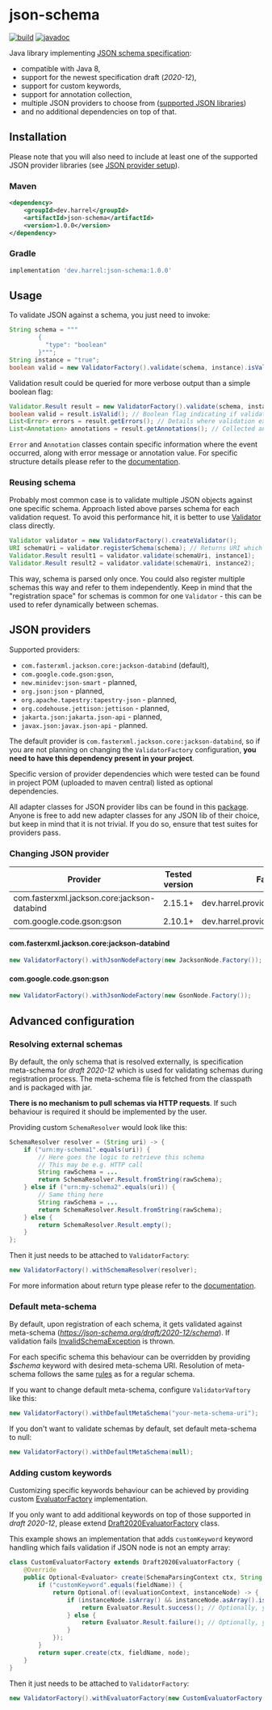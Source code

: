 # json-schema

[![build](https://github.com/harrel56/json-schema/actions/workflows/build.yml/badge.svg)](https://github.com/harrel56/json-schema/actions/workflows/build.yml)
[![javadoc](https://javadoc.io/badge2/dev.harrel/json-schema/javadoc.svg)](https://javadoc.io/doc/dev.harrel/json-schema)

Java library implementing [JSON schema specification](https://json-schema.org/specification.html):
- compatible with Java 8,
- support for the newest specification draft (*2020-12*),
- support for custom keywords,
- support for annotation collection,
- multiple JSON providers to choose from ([supported JSON libraries](#json-providers))
- and no additional dependencies on top of that.

## Installation
Please note that you will also need to include at least one of the supported JSON provider libraries (see [JSON provider setup](#json-providers)).
### Maven
```xml
<dependency>
    <groupId>dev.harrel</groupId>
    <artifactId>json-schema</artifactId>
    <version>1.0.0</version>
</dependency>
```
### Gradle
```groovy
implementation 'dev.harrel:json-schema:1.0.0'
```

## Usage
To validate JSON against a schema, you just need to invoke:
```java
String schema = """
        {
          "type": "boolean"
        }""";
String instance = "true";
boolean valid = new ValidatorFactory().validate(schema, instance).isValid();
```
Validation result could be queried for more verbose output than a simple boolean flag:
```java
Validator.Result result = new ValidatorFactory().validate(schema, instance);
boolean valid = result.isValid(); // Boolean flag indicating if validation succeeded
List<Error> errors = result.getErrors(); // Details where validation exactly failed
List<Annotation> annotations = result.getAnnotations(); // Collected annotation during validation process
```
`Error` and `Annotation` classes contain specific information where the event occurred, along with error message or annotation value. For specific structure details please refer to the [documentation](https://javadoc.io/doc/dev.harrel/json-schema/latest/dev/harrel/jsonschema/ResultItem.html).

### Reusing schema
Probably most common case is to validate multiple JSON objects against one specific schema. Approach listed above parses schema for each validation request. To avoid this performance hit, it is better to use [Validator](https://javadoc.io/doc/dev.harrel/json-schema/latest/dev/harrel/jsonschema/Validator.html) class directly.
```java
Validator validator = new ValidatorFactory().createValidator();
URI schemaUri = validator.registerSchema(schema); // Returns URI which should be used to refer to this schema
Validator.Result result1 = validator.validate(schemaUri, instance1);
Validator.Result result2 = validator.validate(schemaUri, instance2);
```
This way, schema is parsed only once. You could also register multiple schemas this way and refer to them independently. Keep in mind that the "registration space" for schemas is common for one `Validator` - this can be used to refer dynamically between schemas.

## <a name="json-providers"></a> JSON providers
Supported providers:
- `com.fasterxml.jackson.core:jackson-databind` (default),
- `com.google.code.gson:gson`,
- `new.minidev:json-smart` - planned,
- `org.json:json` - planned,
- `org.apache.tapestry:tapestry-json` - planned,
- `org.codehouse.jettison:jettison` - planned,
- `jakarta.json:jakarta.json-api` - planned,
- `javax.json:javax.json-api` - planned.

The default provider is `com.fasterxml.jackson.core:jackson-databind`, so if you are not planning on changing the `ValidatorFactory` configuration, **you need to have this dependency present in your project**.

Specific version of provider dependencies which were tested can be found in project POM (uploaded to maven central) listed as optional dependencies.

All adapter classes for JSON provider libs can be found in this [package](https://javadoc.io/doc/dev.harrel/json-schema/latest/dev/harrel/jsonschema/providers/package-summary.html). Anyone is free to add new adapter classes for any JSON lib of their choice, but keep in mind that it is not trivial. If you do so, ensure that test suites for providers pass.

### Changing JSON provider

| Provider                                    | Tested version | Factory class                            | Provider node class                     |
|---------------------------------------------|----------------|------------------------------------------|-----------------------------------------|
| com.fasterxml.jackson.core:jackson-databind | 2.15.1+        | dev.harrel.providers.JacksonNode.Factory | com.fasterxml.jackson.databind.JsonNode |
| com.google.code.gson:gson                   | 2.10.1+        | dev.harrel.providers.GsonNode.Factory    | com.google.gson.JsonElement             |

#### com.fasterxml.jackson.core:jackson-databind
```java
new ValidatorFactory().withJsonNodeFactory(new JacksonNode.Factory());
```

#### com.google.code.gson:gson
```java
new ValidatorFactory().withJsonNodeFactory(new GsonNode.Factory());
```

## Advanced configuration
### <a href="schema-resolver"></a> Resolving external schemas
By default, the only schema that is resolved externally, is specification meta-schema for *draft 2020-12* which is used for validating schemas during registration process. The meta-schema file is fetched from the classpath and is packaged with jar.

**There is no mechanism to pull schemas via HTTP requests**. If such behaviour is required it should be implemented by the user.

Providing custom `SchemaResolver` would look like this:
```java
SchemaResolver resolver = (String uri) -> {
    if ("urn:my-schema1".equals(uri)) {
        // Here goes the logic to retrieve this schema
        // This may be e.g. HTTP call
        String rawSchema = ...
        return SchemaResolver.Result.fromString(rawSchema);
    } else if ("urn:my-schema2".equals(uri)) {
        // Same thing here
        String rawSchema = ...
        return SchemaResolver.Result.fromString(rawSchema);
    } else {
        return SchemaResolver.Result.empty();
    }
};
```
Then it just needs to be attached to `ValidatorFactory`:
```java
new ValidatorFactory().withSchemaResolver(resolver);
```
For more information about return type please refer to the [documentation](https://javadoc.io/doc/dev.harrel/json-schema/latest/dev/harrel/jsonschema/SchemaResolver.Result.html).

### Default meta-schema
By default, upon registration of each schema, it gets validated against meta-schema (*https://json-schema.org/draft/2020-12/schema*). If validation fails [InvalidSchemaException](https://javadoc.io/doc/dev.harrel/json-schema/latest/dev/harrel/jsonschema/InvalidSchemaException.html) is thrown.

For each specific schema this behaviour can be overridden by providing *$schema* keyword with desired meta-schema URI. Resolution of meta-schema follows the same [rules](#schema-resolver) as for a regular schema.

If you want to change default meta-schema, configure `ValidatorVaftory` like this:
```java
new ValidatorFactory().withDefaultMetaSchema("your-meta-schema-uri");
```

If you don't want to validate schemas by default, set default meta-schema to null:
```java
new ValidatorFactory().withDefaultMetaSchema(null);
```

### Adding custom keywords
Customizing specific keywords behaviour can be achieved by providing custom [EvaluatorFactory](https://javadoc.io/doc/dev.harrel/json-schema/latest/dev/harrel/jsonschema/EvaluatorFactory.html) implementation.

If you only want to add additional keywords on top of those supported in *draft 2020-12*, please extend [Draft2020EvaluatorFactory](https://javadoc.io/doc/dev.harrel/json-schema/latest/dev/harrel/jsonschema/Draft2020EvaluatorFactory.html) class.

This example shows an implementation that adds `customKeyword` keyword handling which fails validation if JSON node is not an empty array:
```java
class CustomEvaluatorFactory extends Draft2020EvaluatorFactory {
    @Override
    public Optional<Evaluator> create(SchemaParsingContext ctx, String fieldName, JsonNode node) {
        if ("customKeyword".equals(fieldName)) {
            return Optional.of((evaluationContext, instanceNode) -> {
                if (instanceNode.isArray() && instanceNode.asArray().isEmpty()) {
                    return Evaluator.Result.success(); // Optionally, you could also pass annotation
                } else {
                    return Evaluator.Result.failure(); // Optionally, you could also pass error message
                }
            });
        }
        return super.create(ctx, fieldName, node);
    }
}
```

Then it just needs to be attached to `ValidatorFactory`:
```java
new ValidatorFactory().withEvaluatorFactory(new CustomEvaluatorFactory());
```